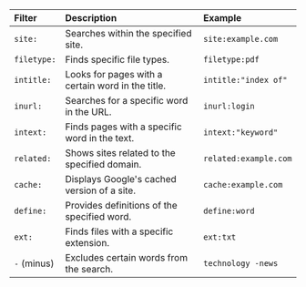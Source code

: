 | **Filter**      | **Description**                                    | **Example**                          |
| :-------------- | :-------------------------------------------------- | :----------------------------------- |
| `site:`         | Searches within the specified site.                 | `site:example.com`                   |
| `filetype:`     | Finds specific file types.                          | `filetype:pdf`                       |
| `intitle:`      | Looks for pages with a certain word in the title.   | `intitle:"index of"`                 |
| `inurl:`        | Searches for a specific word in the URL.            | `inurl:login`                        |
| `intext:`       | Finds pages with a specific word in the text.       | `intext:"keyword"`                   |
| `related:`      | Shows sites related to the specified domain.        | `related:example.com`                |
| `cache:`        | Displays Google's cached version of a site.         | `cache:example.com`                  |
| `define:`       | Provides definitions of the specified word.         | `define:word`                        |
| `ext:`          | Finds files with a specific extension.              | `ext:txt`                            |
| `-` (minus)     | Excludes certain words from the search.             | `technology -news`                   |

